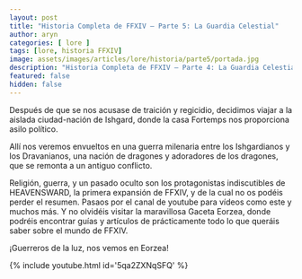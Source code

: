 ```yaml
---
layout: post
title: "Historia Completa de FFXIV – Parte 5: La Guardia Celestial"
author: aryn
categories: [ lore ]
tags: [lore, historia FFXIV]
image: assets/images/articles/lore/historia/parte5/portada.jpg
description: "Historia Completa de FFXIV – Parte 4: La Guardia Celestial"
featured: false
hidden: false
---
```

Después de que se nos acusase de traición y regicidio, decidimos viajar a la aislada ciudad-nación de Ishgard, donde la casa Fortemps nos proporciona asilo político.

Allí nos veremos envueltos en una guerra milenaria entre los Ishgardianos y los Dravanianos, una nación de dragones y adoradores de los dragones, que se remonta a un antiguo conflicto.

Religión, guerra, y un pasado oculto son los protagonistas indiscutibles de HEAVENSWARD, la primera expansión de FFXIV, y de la cual no os podéis perder el resumen.
Pasaos por el canal de youtube para vídeos como este y muchos más.
Y no olvidéis visitar la maravillosa Gaceta Eorzea, donde podréis encontrar guías y artículos de prácticamente todo lo que queráis saber sobre el mundo de FFXIV.

¡Guerreros de la luz, nos vemos en Eorzea!

{% include youtube.html id='5qa2ZXNqSFQ' %}